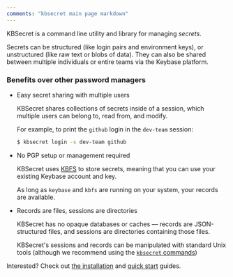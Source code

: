 ```yaml
---
comments: "kbsecret main page markdown"
---
```


KBSecret is a command line utility and library for managing *secrets*.

Secrets can be structured (like login pairs and environment keys), or unstructured (like raw
text or blobs of data). They can also be shared between multiple individuals or entire teams via
the Keybase platform.

### Benefits over other password managers

* Easy secret sharing with multiple users

    KBSecret shares collections of secrets inside of a session, which multiple users
    can belong to, read from, and modify.

    For example, to print the `github` login in the `dev-team` session:

    ```bash
    $ kbsecret login -s dev-team github
    ```

* No PGP setup or management required

    KBSecret uses [KBFS](https://keybase.io/docs/kbfs) to store secrets, meaning that
    you can use your existing Keybase account and key.

    As long as `keybase` and `kbfs` are running on your system, your records are available.

* Records are files, sessions are directories

    KBSecret has no opaque databases or caches &mdash; records are JSON-structured files, and
    sessions are directories containing those files.

    KBSecret's sessions and records can be manipulated with standard Unix tools (although
    we recommend using the [`kbsecret` commands](man/))

Interested? Check out [the installation](installation) and [quick start](quickstart) guides.
